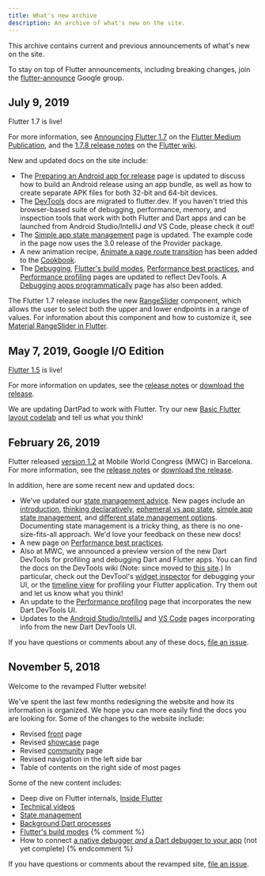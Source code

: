 ```yaml
---
title: What's new archive
description: An archive of what's new on the site.
---
```


This archive contains current and previous announcements of what's new on the
site.

To stay on top of Flutter announcements, including breaking changes, join the
[flutter-announce][] Google group.

## **July 9, 2019**

Flutter 1.7 is live!

For more information, see [Announcing Flutter
1.7]({{site.flutter-medium}}/announcing-flutter-1-7-9cab4f34eacf)
on the [Flutter Medium Publication]({{site.flutter-medium}}),
and the [1.7.8 release
notes]({{site.github}}/flutter/flutter/wiki/Release-Notes-Flutter-1.7.8)
on the [Flutter wiki]({{site.github}}//flutter/flutter/wiki).

New and updated docs on the site include:

* The [Preparing an Android app for release](/docs/deployment/android)
  page is updated to discuss how to build an Android release
  using an app bundle, as well as how to create separate APK
  files for both 32-bit and 64-bit devices.
* The [DevTools](/docs/development/tools/devtools) docs are migrated
  to flutter.dev. If you haven't tried this browser-based suite
  of debugging, performance, memory, and inspection tools that
  work with both Flutter and Dart apps and can be launched from
  Android Studio/IntelliJ _and_ VS Code, please check it out!
* The [Simple app state
  management](/docs/development/data-and-backend/state-mgmt/simple)
  page is updated. The example code in the page now uses the 3.0
  release of the Provider package.
* A new animation recipe, [Animate a page route
  transition](/docs/cookbook/animation/page-route-animation)
  has been added to the [Cookbook](/docs/cookbook).
* The [Debugging](/docs/testing/debugging), 
  [Flutter's build modes](/docs/testing/build-modes),
  [Performance best practices](/docs/testing/best-practices), and
  [Performance profiling](/docs/testing/ui-performance)
  pages are updated to reflect DevTools. A
  [Debugging apps programmatically](/docs/testing/code-debugging)
  page has also been added.

The Flutter 1.7 release includes the new
[RangeSlider]({{site.api}}/flutter/material/RangeSlider-class.html)
component, which allows the user to select both the upper and lower
endpoints in a range of values. For information about this
component and how to customize it, see [Material RangeSlider in
Flutter]({{site.flutter-medium}}/material-range-slider-in-flutter-a285c6e3447d).

## **May 7, 2019, Google I/O Edition**

[Flutter 1.5](https://developers.googleblog.com/2019/05/Flutter-io19.html)
is live!

For more information on updates, see the [release
notes](https://github.com/flutter/flutter/wiki/Release-Notes-Flutter-1.5.4)
or [download the release](/docs/development/tools/sdk/archive).

We are updating DartPad to work with Flutter. Try our new
[Basic Flutter layout codelab](/docs/codelabs/layout-basics)
and tell us what you think!

## **February 26, 2019**

Flutter released [version
1.2](https://developers.googleblog.com/2019/02/launching-flutter-12-at-mobile-world.html)
at Mobile World Congress (MWC) in Barcelona. For more information,
see the [release
notes](https://github.com/flutter/flutter/wiki/Release-Notes---Flutter-1.2.1)
or [download the release](/docs/development/tools/sdk/archive).

In addition, here are some recent new and updated docs:

* We've updated our [state management
  advice](/docs/development/data-and-backend/state-mgmt/intro).
  New pages include an
  [introduction](/docs/development/data-and-backend/state-mgmt/intro),
  [thinking
  declaratively](/docs/development/data-and-backend/state-mgmt/declarative),
  [ephemeral vs app
  state](/docs/development/data-and-backend/state-mgmt/ephemeral-vs-app),
  [simple app state
  management](/docs/development/data-and-backend/state-mgmt/simple),
  and [different state management
  options](/docs/development/data-and-backend/state-mgmt/options).
  Documenting state management is a tricky thing, as there is no
  one-size-fits-all approach. We'd love your feedback on these new docs!
* A new page on [Performance best practices](/docs/testing/best-practices).
* Also at MWC, we announced a preview version of the new Dart DevTools
  for profiling and debugging Dart and Flutter apps.
  You can find the docs on the DevTools wiki (Note: since moved to
  [this site](/docs/development/tools/devtools).)
  In particular, check out the DevTool's [widget inspector][] for
  debugging your UI, or the [timeline view][] for profiling your Flutter
  application. Try them out and let us know what you think!
* An update to the [Performance profiling](/docs/testing/ui-performance)
  page that incorporates the new Dart DevTools UI.
* Updates to the [Android
  Studio/IntelliJ](/docs/development/tools/android-studio)
  and [VS Code](/docs/development/tools/vs-code) pages incorporating info from
  the new Dart DevTools UI.

If you have questions or comments about any of these docs, [file an
issue]({{site.repo.this}}/issues).

[widget inspector]: /docs/development/tools/devtools/inspector
[timeline view]: /docs/development/tools/devtools/timeline

## **November 5, 2018**

Welcome to the revamped Flutter website!

We've spent the last few months redesigning the website and how its
information is organized. We hope you can more easily find the docs
you are looking for. Some of the changes to the website include:

* Revised [front](/) page
* Revised [showcase](/showcase) page
* Revised [community](/community) page
* Revised navigation in the left side bar
* Table of contents on the right side of most pages

Some of the new content includes:

* Deep dive on Flutter internals,
  [Inside Flutter](/docs/resources/inside-flutter)
* [Technical videos](/docs/resources/videos)
* [State management](/docs/development/data-and-backend/state-mgmt)
* [Background Dart
  processes](/docs/development/packages-and-plugins/background-processes)
* [Flutter's build modes](/docs/testing/build-modes)
{% comment %}
* How to connect [a native debugger _and_
  a Dart debugger to your app](/docs/testing/oem-debuggers)
  (not yet complete)
{% endcomment %}

If you have questions or comments about the revamped site, [file an
issue]({{site.repo.this}}/issues).


[flutter-announce]: https://groups.google.com/forum/#!forum/flutter-announce
